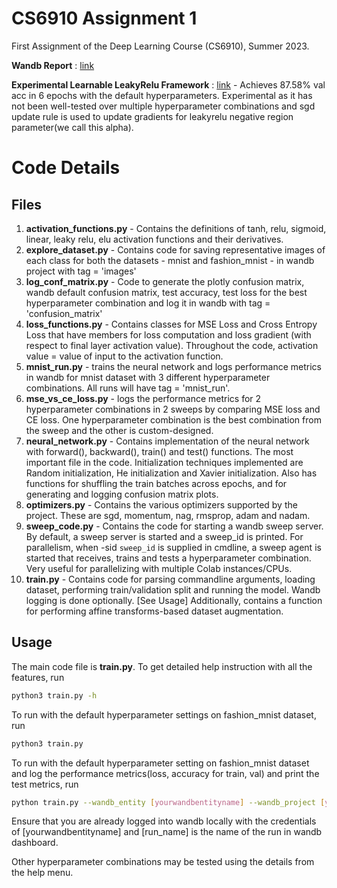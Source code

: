 # CS6910 Assignment 1
First Assignment of the Deep Learning Course (CS6910), Summer 2023.

**Wandb Report** : [link](https://wandb.ai/cs19b021/cs6910-assignment1/reports/CS6910-Assignment-1--VmlldzozNzU3NDkz)

**Experimental Learnable LeakyRelu Framework** : [link](https://github.com/vikram-kv/cs6910_a1_experiment_learnableleakyrelu) - Achieves 87.58% val acc in 6 epochs with the default hyperparameters. Experimental as it has not been well-tested over multiple hyperparameter combinations and sgd update rule is used to update gradients for leakyrelu negative region parameter(we call this alpha).

# Code Details

## Files

1. **activation_functions.py** - Contains the definitions of tanh, relu, sigmoid, linear, leaky relu, elu activation functions and their derivatives.
2. **explore_dataset.py** - Contains code for saving representative images of each class for both the datasets - mnist and fashion_mnist - in wandb project with tag = 'images'
3. **log_conf_matrix.py** - Code to generate the plotly confusion matrix, wandb default confusion matrix, test accuracy, test loss for the best hyperparameter combination and log it in wandb with tag = 'confusion_matrix'
4. **loss_functions.py** - Contains classes for MSE Loss and Cross Entropy Loss that have members for loss computation and loss gradient (with respect to final layer activation value). Throughout the code, activation value = value of input to the activation function.
5. **mnist_run.py** - trains the neural network and logs performance metrics in wandb for mnist dataset with 3 different hyperparameter combinations. All runs will have tag = 'mnist_run'.
6. **mse_vs_ce_loss.py** - logs the performance metrics for 2 hyperparameter combinations in 2 sweeps by comparing MSE loss and CE loss. One hyperparameter combination is the best combination from the sweep and the other is custom-designed.
7. **neural_network.py** - Contains implementation of the neural network with forward(), backward(), train() and test() functions. The most important file in the code. Initialization techniques implemented are Random initialization, He initialization and Xavier initialization. Also has functions for shuffling the train batches across epochs, and for generating and logging confusion matrix plots.
8. **optimizers.py** - Contains the various optimizers supported by the project. These are sgd, momentum, nag, rmsprop, adam and nadam.
9. **sweep_code.py** - Contains the code for starting a wandb sweep server. By default, a sweep server is started and a sweep_id is printed. For parallelism, when -sid `sweep_id` is supplied in cmdline, a sweep agent is started that receives, trains and tests a hyperparameter combination. Very useful for parallelizing with multiple Colab instances/CPUs.
10. **train.py** - Contains code for parsing commandline arguments, loading dataset, performing train/validation split and running the model. Wandb logging is done optionally. [See Usage] Additionally, contains a function for performing affine transforms-based dataset augmentation.

## Usage

The main code file is **train.py**. To get detailed help instruction with all the features, run 

```bash
python3 train.py -h
```

To run with the default hyperparameter settings on fashion_mnist dataset, run

```bash
python3 train.py
```

To run with the default hyperparameter setting on fashion_mnist dataset and log the performance metrics(loss, accuracy for train, val) and print the test metrics, run

```bash
python train.py --wandb_entity [yourwandbentityname] --wandb_project [yourprojectname] -uw 1 -rn [run_name]
```
Ensure that you are already logged into wandb locally with the credentials of [yourwandbentityname] and [run_name] is the name of the run in wandb dashboard.

Other hyperparameter combinations may be tested using the details from the help menu.

